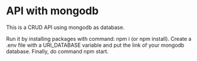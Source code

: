 # API with mongodb

This is a CRUD API using mongodb as database.

Run it by installing packages with command: npm i (or npm install).
Create a .env file with a URI_DATABASE variable and put the link of your mongodb database.
Finally, do command npm start.
